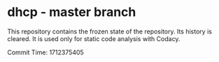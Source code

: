 # dhcp - master branch

This repository contains the frozen state of the repository.
Its history is cleared. It is used only for static code
analysis with Codacy.

Commit Time: 1712375405